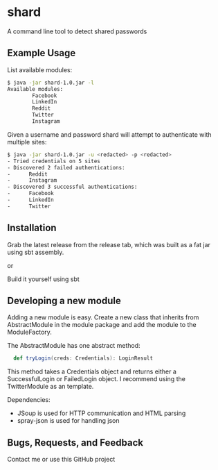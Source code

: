 # shard

A command line tool to detect shared passwords

## Example Usage

List available modules:

``` bash
$ java -jar shard-1.0.jar -l
Available modules:
        Facebook
        LinkedIn
        Reddit
        Twitter
        Instagram
```

Given a username and password shard will attempt to authenticate with multiple sites:

``` bash
$ java -jar shard-1.0.jar -u <redacted> -p <redacted>
- Tried credentials on 5 sites
- Discovered 2 failed authentications:
-      Reddit
-      Instagram
- Discovered 3 successful authentications:
-      Facebook
-      LinkedIn
-      Twitter
```

## Installation

Grab the latest release from the release tab, which was built as a fat jar using sbt assembly.

or

Build it yourself using sbt
 

## Developing a new module

Adding a new module is easy. Create a new class that inherits from AbstractModule in the module package and add the module to the ModuleFactory.

The AbstractModule has one abstract method:
``` scala
  def tryLogin(creds: Credentials): LoginResult
```

This method takes a Credentials object and returns either a SuccessfulLogin or FailedLogin object. I recommend using the TwitterModule as an template.

Dependencies:
- JSoup is used for HTTP communication and HTML parsing 
- spray-json is used for handling json

## Bugs, Requests, and Feedback

Contact me or use this GitHub project











